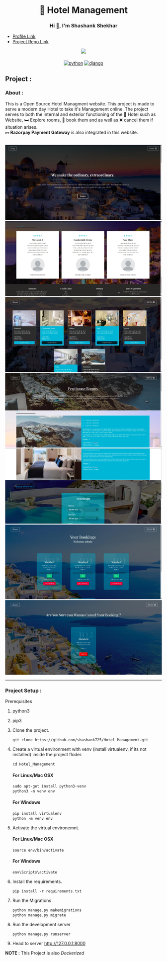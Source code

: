 <h1 align="center">🏨 Hotel Management</h1>

<h3 align="center">Hi 👋, I'm Shashank Shekhar</h3>

   - [Profile Link](https://github.com/shashank725)
   - [Project Repo Link](https://github.com/shashank725/Hotel_Management)
  
<p align="center">
<img src="https://badges.frapsoft.com/os/v1/open-source.svg?v=103"/> <br><br>
<a href="https://www.python.org/" target="blank"><img align="center" src="http://ForTheBadge.com/images/badges/made-with-python.svg" alt="python"/></a>
<a href="https://www.djangoproject.com/" target="blank"><img align="center" src="https://img.shields.io/badge/Django-092E20?style=for-the-badge&logo=django&logoColor=white" alt="django" height="37" width="90"/></a>
</p>
 
## Project :

### About :
This is a Open Source Hotel Managment website. This project is made to serve a modern day Hotel to take it's Management online.
The project serves to both the internal and exterior functioning of the 🏩 Hotel such as Website, 🛏️ Explore rooms, 📒 book them and as well as ❌ cancel them if situation arises. <br>
💵 **Razorpay Payment Gateway** is also integrated in this website. <br><br>

<img src="https://github.com/shashank725/Hotel_Management/blob/main/system/static/system/home.jpeg" alt="main"/>

<img src="https://github.com/shashank725/Hotel_Management/blob/main/system/static/system/home2.jpeg" alt="main2"/>

<img src="https://github.com/shashank725/Hotel_Management/blob/main/system/static/system/room.jpeg" alt="roomlist"/>

<img src="https://github.com/shashank725/Hotel_Management/blob/main/system/static/system/explore.jpeg" alt="explore"/>

<img src="https://github.com/shashank725/Hotel_Management/blob/main/system/static/system/explore2.jpeg" alt="explore2"/>

<img src="https://github.com/shashank725/Hotel_Management/blob/main/system/static/system/bookings.jpeg" alt="bookings"/>

<img src="https://github.com/shashank725/Hotel_Management/blob/main/system/static/system/cancel.jpeg" alt="cancel"/>

------------

### Project Setup :

Prerequisites
1. python3
2. pip3


3. Clone the project.

    ```shell
    git clone https://github.com/shashank725/Hotel_Management.git
    ```
    

4. Create a virtual environment with venv (install virtualenv, if its not installed) inside the project floder.
  
    ```shell
    cd Hotel_Management
    ```
  
   #### For Linux/Mac OSX
    ```shell
    sudo apt-get install python3-venv
    python3 -m venv env
    ```
  
   #### For Windows
    ```shell
    pip install virtualenv
    python -m venv env
    ```


5. Activate the virtual environemnt.

    #### For Linux/Mac OSX
    ```shell
    source env/bin/activate

    ```

    #### For Windows
    ```shell
    env\Scripts\activate

    ```
   
6. Install the requirements.

    ```shell
    pip install -r requirements.txt
    ```
 
7. Run the Migrations

    ```shell
    python manage.py makemigrations
    python manage.py migrate
    ```

8. Run the development server

    ```
    python manage.py runserver

    ```
9. Head to server http://127.0.0.1:8000

**NOTE :** This Project is also *Dockerized*

